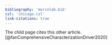 ```yaml
---
bibliography: 'morinlab.bib'
csl: 'chicago.csl'
link-citations: true
---
```


The child page cites this other article.[@fanComprehensiveCharacterizationDriver2020]

